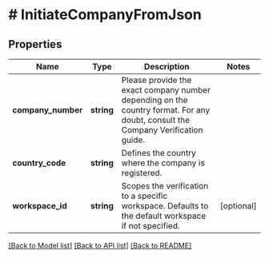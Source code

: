 # # InitiateCompanyFromJson

## Properties

Name | Type | Description | Notes
------------ | ------------- | ------------- | -------------
**company_number** | **string** | Please provide the exact company number depending on the country format. For any doubt, consult the Company Verification guide. |
**country_code** | **string** | Defines the country where the company is registered. |
**workspace_id** | **string** | Scopes the verification to a specific workspace. Defaults to the default workspace if not specified. | [optional]

[[Back to Model list]](../../README.md#models) [[Back to API list]](../../README.md#endpoints) [[Back to README]](../../README.md)
